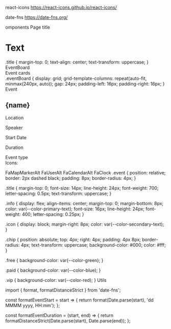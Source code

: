 react-icons https://react-icons.github.io/react-icons/

date-fns https://date-fns.org/

omponents Page title

<h1 class="title">Text</h1>
.title {
  margin-top: 0;
  text-align: center;
  text-transform: uppercase;
}
EventBoard
<div class="eventBoard">Event cards</div>
.eventBoard {
  display: grid;
  grid-template-columns: repeat(auto-fit, minmax(240px, auto));
  gap: 24px;
  padding-left: 16px;
  padding-right: 16px;
}
Event
<div class="event">
  <h2 class="title">{name}</h2>
  <p class="info">
    <i class="icon"></i>
    Location
  </p>
  <p class="info">
    <i class="icon"></i>
    Speaker
  </p>
  <p class="info">
    <i class="icon"></i>
    Start Date
  </p>
  <p class="info">
    <i class="icon"></i>
    Duration
  </p>
  <span class="chip free|paid|vip">Event type</span>
</div>
Icons:

FaMapMarkerAlt FaUserAlt FaCalendarAlt FaClock .event { position: relative; border: 2px dashed
black; padding: 8px; border-radius: 4px; }

.title { margin-top: 0; font-size: 14px; line-height: 24px; font-weight: 700; letter-spacing: 0.5px;
text-transform: uppercase; }

.info { display: flex; align-items: center; margin-top: 0; margin-bottom: 8px; color:
var(--color-primary-text); font-size: 16px; line-height: 24px; font-weight: 400; letter-spacing:
0.25px; }

.icon { display: block; margin-right: 8px; color: var(--color-secondary-text); }

.chip { position: absolute; top: 4px; right: 4px; padding: 4px 8px; border-radius: 4px;
text-transform: uppercase; background-color: #000; color: #fff; }

.free { background-color: var(--color-green); }

.paid { background-color: var(--color-blue); }

.vip { background-color: var(--color-red); } Utils

import { format, formatDistanceStrict } from 'date-fns';

const formatEventStart = start => { return format(Date.parse(start), 'dd MMMM yyyy, HH:mm'); };

const formatEventDuration = (start, end) => { return formatDistanceStrict(Date.parse(start),
Date.parse(end)); };
